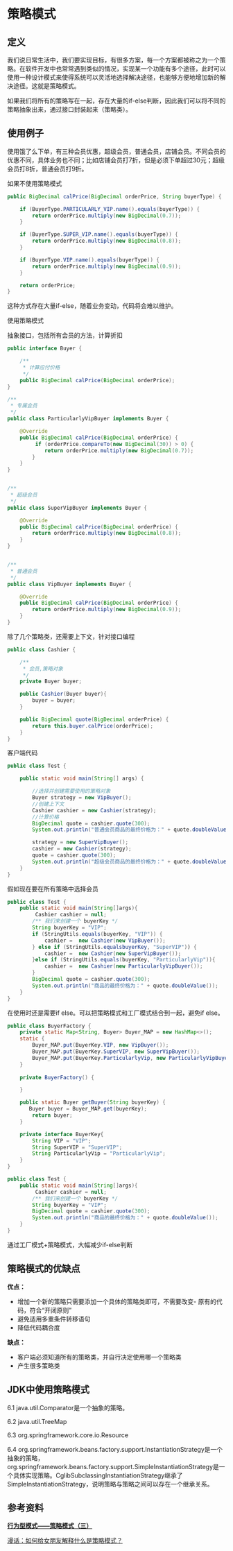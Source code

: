 # 策略模式

## 定义

我们说日常生活中，我们要实现目标，有很多方案，每一个方案都被称之为一个策略。在软件开发中也常常遇到类似的情况，实现某一个功能有多个途径，此时可以使用一种设计模式来使得系统可以灵活地选择解决途径，也能够方便地增加新的解决途径。这就是策略模式。

如果我们将所有的策略写在一起，存在大量的if-else判断，因此我们可以将不同的策略抽象出来，通过接口封装起来（策略类）。

## 使用例子

使用饿了么下单，有三种会员优惠，超级会员，普通会员，店铺会员。不同会员的优惠不同，具体业务也不同；比如店铺会员打7折，但是必须下单超过30元；超级会员打8折，普通会员打9折。

如果不使用策略模式

```java
public BigDecimal calPrice(BigDecimal orderPrice, String buyerType) {

    if (BuyerType.PARTICULARLY_VIP.name().equals(buyerType)) {
        return orderPrice.multiply(new BigDecimal(0.7));
    }

    if (BuyerType.SUPER_VIP.name().equals(buyerType)) {
        return orderPrice.multiply(new BigDecimal(0.8));
    }

    if (BuyerType.VIP.name().equals(buyerType)) {
        return orderPrice.multiply(new BigDecimal(0.9));
    }

    return orderPrice;
}
```

这种方式存在大量if-else，随着业务变动，代码将会难以维护。

使用策略模式

抽象接口，包括所有会员的方法，计算折扣

```java
public interface Buyer {

    /**
     * 计算应付价格
     */
    public BigDecimal calPrice(BigDecimal orderPrice);
}
```

```java
/**
 * 专属会员
 */
public class ParticularlyVipBuyer implements Buyer {

    @Override
    public BigDecimal calPrice(BigDecimal orderPrice) {
         if (orderPrice.compareTo(new BigDecimal(30)) > 0) {
            return orderPrice.multiply(new BigDecimal(0.7));
        }
    }
}


/**
 * 超级会员
 */
public class SuperVipBuyer implements Buyer {

    @Override
    public BigDecimal calPrice(BigDecimal orderPrice) {
        return orderPrice.multiply(new BigDecimal(0.8));
    }
}


/**
 * 普通会员
 */
public class VipBuyer implements Buyer {

    @Override
    public BigDecimal calPrice(BigDecimal orderPrice) {
        return orderPrice.multiply(new BigDecimal(0.9));
    }
}
```

除了几个策略类，还需要上下文，针对接口编程

```java
public class Cashier {

    /**
     * 会员,策略对象
     */
    private Buyer buyer;

    public Cashier(Buyer buyer){
        buyer = buyer;
    }

    public BigDecimal quote(BigDecimal orderPrice) {
        return this.buyer.calPrice(orderPrice);
    }
}
```

客户端代码

```java
public class Test {

    public static void main(String[] args) {

        //选择并创建需要使用的策略对象
        Buyer strategy = new VipBuyer();
        //创建上下文
        Cashier cashier = new Cashier(strategy);
        //计算价格
        BigDecimal quote = cashier.quote(300);
        System.out.println("普通会员商品的最终价格为：" + quote.doubleValue());

        strategy = new SuperVipBuyer();
        cashier = new Cashier(strategy);
        quote = cashier.quote(300);
        System.out.println("超级会员商品的最终价格为：" + quote.doubleValue());
    }
}
```

假如现在要在所有策略中选择会员

```java
public class Test {
    public static void main(String[]args){
         Cashier cashier = null;
        /** 我们来创建一个 buyerKey */
        String buyerKey = "VIP";
        if (StringUtils.equals(buyerKey, "VIP")) {
            cashier =  new Cashier(new VipBuyer());
        } else if (StringUtils.equalsbuyerKey, "SuperVIP")) {
            cashier =  new Cashier(new SuperVipBuyer());
        }else if (StringUtils.equals(buyerKey, "ParticularlyVip")){
            cashier =  new Cashier(new ParticularlyVipBuyer());
        }
        BigDecimal quote = cashier.quote(300);
        System.out.println("商品的最终价格为：" + quote.doubleValue());
    }
}
```

在使用时还是需要if else。可以把策略模式和工厂模式结合到一起，避免if else。

```java
public class BuyerFactory {
    private static Map<String, Buyer> Buyer_MAP = new HashMap<>();
    static {
        Buyer_MAP.put(BuyerKey.VIP, new VipBuyer());
        Buyer_MAP.put(BuyerKey.SuperVIP, new SuperVipBuyer());
        Buyer_MAP.put(BuyerKey.ParticularlyVip, new ParticularlyVipBuyer());
    }
    
    private BuyerFactory() {

    }

    public static Buyer getBuyer(String buyerKey) {
       Buyer buyer = Buyer_MAP.get(buyerKey);
        return buyer;
    }

    private interface BuyerKey{
        String VIP = "VIP";
        String SuperVIP = "SuperVIP";
        String ParticularlyVip = "ParticularlyVip";
    }
}
```

```java
public class Test {
    public static void main(String[]args){
         Cashier cashier = null;
        /** 我们来创建一个 buyerKey */
        String buyerKey = "VIP";
        BigDecimal quote = cashier.quote(300);
        System.out.println("商品的最终价格为：" + quote.doubleValue());
    }
}
```

通过工厂模式+策略模式，大幅减少if-else判断

## 策略模式的优缺点

**优点：**

- 增加一个新的策略只需要添加一个具体的策略类即可，不需要改变- 原有的代码，符合“开闭原则”
- 避免适用多重条件转移语句
- 降低代码耦合度

**缺点：**

- 客户端必须知道所有的策略类，并自行决定使用哪一个策略类
- 产生很多策略类

## JDK中使用策略模式

6.1 java.util.Comparator是一个抽象的策略。

6.2 java.util.TreeMap

6.3 org.springframework.core.io.Resource

6.4 org.springframework.beans.factory.support.InstantiationStrategy是一个抽象的策略，org.springframework.beans.factory.support.SimpleInstantiationStrategy是一个具体实现策略。CglibSubclassingInstantiationStrategy继承了SimpleInstantiationStrategy，说明策略与策略之间可以存在一个继承关系。

## 参考资料

[**行为型模式——策略模式（三）**](https://www.jianshu.com/p/89da91ca8ea2)

[漫话：如何给女朋友解释什么是策略模式？](https://mp.weixin.qq.com/s/-LD6fTi5Xv1FdBbU_cDx0Q)

